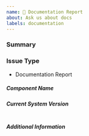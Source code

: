 ```yaml
---
name: 📝 Documentation Report
about: Ask us about docs
labels: documentation
---
```

<!--- Verify first that your documentation is not already available on GitHub -->

### Summary
<!--- Explain the problem briefly below -->

### Issue Type

- Documentation Report

##### Component Name
<!--- Write the short name of the rst file, module, plugin, task or feature below, use your best guess if unsure -->

##### Current System Version
<!--- Paste the version between quotes -->
```paste below

```

##### Additional Information
<!--- Describe how this improves the documentation, e.g. before/after situation or screenshots -->

<!--- HINT: You can paste gist.github.com links for larger files -->
